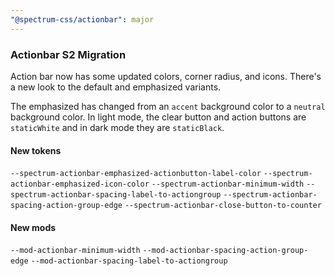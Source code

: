```yaml
---
"@spectrum-css/actionbar": major
---
```


### Actionbar S2 Migration

Action bar now has some updated colors, corner radius, and icons. There's a new look to the default and emphasized variants.

The emphasized has changed from an `accent` background color to a `neutral` background color. In light mode, the clear button and action buttons are `staticWhite` and in dark mode they are `staticBlack`.

#### New tokens

`--spectrum-actionbar-emphasized-actionbutton-label-color`
`--spectrum-actionbar-emphasized-icon-color`
`--spectrum-actionbar-minimum-width`
`--spectrum-actionbar-spacing-label-to-actiongroup`
`--spectrum-actionbar-spacing-action-group-edge`
`--spectrum-actionbar-close-button-to-counter`

#### New mods

`--mod-actionbar-minimum-width`
`--mod-actionbar-spacing-action-group-edge`
`--mod-actionbar-spacing-label-to-actiongroup`
